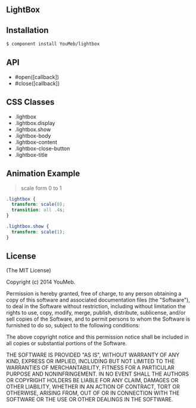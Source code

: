 LightBox
--------

## Installation

```bash
$ component install YouMeb/lightbox
```

## API

* #open([callback])
* #close([callback])

## CSS Classes

* .lightbox
* .lightbox.display 
* .lightbox.show
* .lightbox-body
* .lightbox-content
* .lightbox-close-button
* .lightbox-title

## Animation Example

> scale form 0 to 1

```css
.lightbox {
  transform: scale(0);
  transition: all .4s;
}

.lightbox.show {
  transform: scale(1);
}
```

## License

(The MIT License)

Copyright (c) 2014 YouMeb.

Permission is hereby granted, free of charge, to any person obtaining a copy
of this software and associated documentation files (the "Software"), to deal
in the Software without restriction, including without limitation the rights
to use, copy, modify, merge, publish, distribute, sublicense, and/or sell
copies of the Software, and to permit persons to whom the Software is
furnished to do so, subject to the following conditions:

The above copyright notice and this permission notice shall be included in
all copies or substantial portions of the Software.

THE SOFTWARE IS PROVIDED "AS IS", WITHOUT WARRANTY OF ANY KIND, EXPRESS OR
IMPLIED, INCLUDING BUT NOT LIMITED TO THE WARRANTIES OF MERCHANTABILITY,
FITNESS FOR A PARTICULAR PURPOSE AND NONINFRINGEMENT. IN NO EVENT SHALL THE
AUTHORS OR COPYRIGHT HOLDERS BE LIABLE FOR ANY CLAIM, DAMAGES OR OTHER
LIABILITY, WHETHER IN AN ACTION OF CONTRACT, TORT OR OTHERWISE, ARISING FROM,
OUT OF OR IN CONNECTION WITH THE SOFTWARE OR THE USE OR OTHER DEALINGS IN
THE SOFTWARE.
